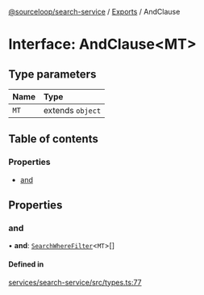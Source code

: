 [@sourceloop/search-service](../README.md) / [Exports](../modules.md) / AndClause

# Interface: AndClause<MT\>

## Type parameters

| Name | Type |
| :------ | :------ |
| `MT` | extends `object` |

## Table of contents

### Properties

- [and](AndClause.md#and)

## Properties

### and

• **and**: [`SearchWhereFilter`](../modules.md#searchwherefilter)<`MT`\>[]

#### Defined in

[services/search-service/src/types.ts:77](https://github.com/sourcefuse/loopback4-microservice-catalog/blob/93a7f917/services/search-service/src/types.ts#L77)
